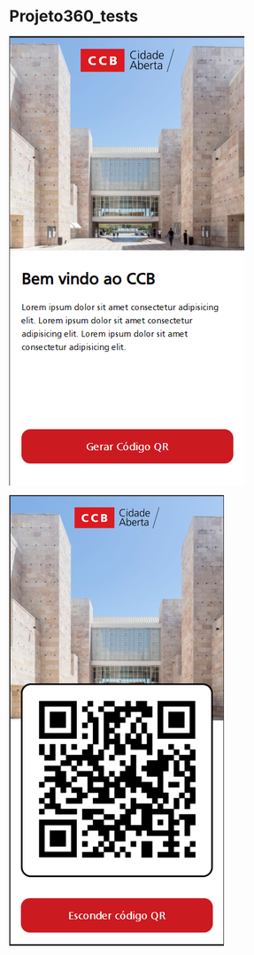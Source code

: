 # Projeto360_tests

![Screenshot1](images/screenshots/screenshot1.PNG)


![Screenshot2](images/screenshots/screenshot2.PNG)
